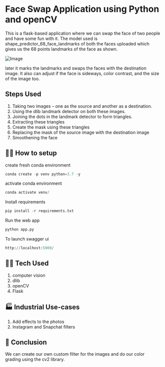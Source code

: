 # Face Swap Application using Python and openCV

This is a flask-based application where we can swap the face of two people and have some fun with it. The model used is shape_predictor_68_face_landmarks of both the faces uploaded which gives us the 68 points landmarks of the face as shown.

![Image](https://encrypted-tbn0.gstatic.com/images?q=tbn:ANd9GcQ2PboABpNcPI6eOXyfu1xPi79tD2mm_XiAmTkzftxbhw&s)
<!-- ![Image]() -->

later it marks the landmarks and swaps the faces with the destination image. It also can adjust if the face is sideways, color contrast, and the size of the image too.

## Steps Used

1. Taking two images – one as the source and another as a destination.
2. Using the dlib landmark detector on both these images. 
3. Joining the dots in the landmark detector to form triangles. 
4. Extracting these triangles
5. Create the mask using these triangles
5. Replacing the mask of the source image with the destination image
6. Smoothening the face


## 🧑‍💻 How to setup
create fresh conda environment 
```python
conda create -p venv python=3.7 -y
```
activate conda environment
```python
conda activate venv/
```
Install requirements
```python
pip install -r requirements.txt
```
Run the web app
```python
python app.py
```
To launch swagger ui
```python
http://localhost:5000/
```

## 🧑‍💻 Tech Used
1. computer vision
2. dlib 
3. openCV 
4. Flask

## 🏭 Industrial Use-cases 
1. Add effects to the photos
2. Instagram and Snapchat filters

## 👋 Conclusion
We can create our own custom filter for the images and do our color grading using the cv2 library.